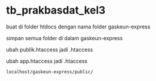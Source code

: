 # tb_prakbasdat_kel3

buat di folder htdocs dengan nama folder gaskeun-express

simpan semua folder di dalam gaskeun-express

ubah publik.htaccess jadi .htaccess

ubah app.htaccess jadi .htaccess

`localhost/gaskeun-express/public/`
